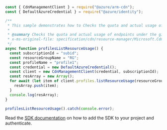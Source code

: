 ```javascript
const { CdnManagementClient } = require("@azure/arm-cdn");
const { DefaultAzureCredential } = require("@azure/identity");

/**
 * This sample demonstrates how to Checks the quota and actual usage of endpoints under the given Azure Front Door Standard or Azure Front Door Premium or CDN profile.
 *
 * @summary Checks the quota and actual usage of endpoints under the given Azure Front Door Standard or Azure Front Door Premium or CDN profile.
 * x-ms-original-file: specification/cdn/resource-manager/Microsoft.Cdn/stable/2021-06-01/examples/Profiles_ListResourceUsage.json
 */
async function profilesListResourceUsage() {
  const subscriptionId = "subid";
  const resourceGroupName = "RG";
  const profileName = "profile1";
  const credential = new DefaultAzureCredential();
  const client = new CdnManagementClient(credential, subscriptionId);
  const resArray = new Array();
  for await (let item of client.profiles.listResourceUsage(resourceGroupName, profileName)) {
    resArray.push(item);
  }
  console.log(resArray);
}

profilesListResourceUsage().catch(console.error);
```

Read the [SDK documentation](https://github.com/Azure/azure-sdk-for-js/blob/%40azure%2Farm-cdn_7.0.0/sdk/cdn/arm-cdn/README.md) on how to add the SDK to your project and authenticate.
